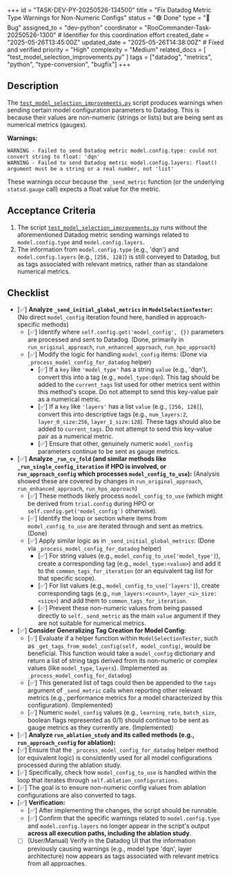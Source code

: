 +++
id = "TASK-DEV-PY-20250526-134500"
title = "Fix Datadog Metric Type Warnings for Non-Numeric Configs"
status = "🟢 Done"
type = "🐞 Bug"
assigned_to = "dev-python"
coordinator = "RooCommander-Task-20250526-1300" # Identifier for this coordination effort
created_date = "2025-05-26T13:45:00Z"
updated_date = "2025-05-26T14:38:00Z" # Fixed and verified
priority = "High"
complexity = "Medium"
related_docs = [
    "test_model_selection_improvements.py"
]
tags = ["datadog", "metrics", "python", "type-conversion", "bugfix"]
+++

## Description

The [`test_model_selection_improvements.py`](test_model_selection_improvements.py) script produces warnings when sending certain model configuration parameters to Datadog. This is because their values are non-numeric (strings or lists) but are being sent as numerical metrics (gauges).

**Warnings:**
```
WARNING - Failed to send Datadog metric model.config.type: could not convert string to float: 'dqn'
WARNING - Failed to send Datadog metric model.config.layers: float() argument must be a string or a real number, not 'list'
```

These warnings occur because the `_send_metric` function (or the underlying `statsd.gauge` call) expects a float value for the metric.

## Acceptance Criteria

1.  The script [`test_model_selection_improvements.py`](test_model_selection_improvements.py) runs without the aforementioned Datadog metric sending warnings related to `model.config.type` and `model.config.layers`.
2.  The information from `model.config.type` (e.g., 'dqn') and `model.config.layers` (e.g., `[256, 128]`) is still conveyed to Datadog, but as tags associated with relevant metrics, rather than as standalone numerical metrics.

## Checklist

- [✅] **Analyze `_send_initial_global_metrics` in `ModelSelectionTester`:** (No direct `model_config` iteration found here, handled in approach-specific methods)
    - [✅] Identify where `self.config.get('model_config', {})` parameters are processed and sent to Datadog. (Done, primarily in `run_original_approach`, `run_enhanced_approach`, `run_hpo_approach`)
    - [✅] Modify the logic for handling `model_config` items: (Done via `_process_model_config_for_datadog` helper)
        - [✅] If a `key` like `'model_type'` has a string `value` (e.g., 'dqn'), convert this into a tag (e.g., `model_type:dqn`). This tag should be added to the `current_tags` list used for other metrics sent within this method's scope. Do not attempt to send this key-value pair as a numerical metric.
        - [✅] If a `key` like `'layers'` has a list `value` (e.g., `[256, 128]`), convert this into descriptive tags (e.g., `num_layers:2`, `layer_0_size:256`, `layer_1_size:128`). These tags should also be added to `current_tags`. Do not attempt to send this key-value pair as a numerical metric.
        - [✅] Ensure that other, genuinely numeric `model_config` parameters continue to be sent as gauge metrics.
- [✅] **Analyze `_run_cv_fold` (and similar methods like `_run_single_config_iteration` if HPO is involved, or `run_approach_config` which processes `model_config_to_use`):** (Analysis showed these are covered by changes in `run_original_approach`, `run_enhanced_approach`, `run_hpo_approach`)
    - [✅] These methods likely process `model_config_to_use` (which might be derived from `trial.config` during HPO or `self.config.get('model_config')` otherwise).
    - [✅] Identify the loop or section where items from `model_config_to_use` are iterated through and sent as metrics. (Done)
    - [✅] Apply similar logic as in `_send_initial_global_metrics`: (Done via `_process_model_config_for_datadog` helper)
        - [✅] For string values (e.g., `model_config_to_use['model_type']`), create a corresponding tag (e.g., `model_type:<value>`) and add it to the `common_tags_for_iteration` (or an equivalent tag list for that specific scope).
        - [✅] For list values (e.g., `model_config_to_use['layers']`), create corresponding tags (e.g., `num_layers:<count>`, `layer_<i>_size:<size>`) and add them to `common_tags_for_iteration`.
        - [✅] Prevent these non-numeric values from being passed directly to `self._send_metric` as the main `value` argument if they are not suitable for numerical metrics.
- [✅] **Consider Generalizing Tag Creation for Model Config:**
    - [✅] Evaluate if a helper function within `ModelSelectionTester`, such as `_get_tags_from_model_config(self, model_config)`, would be beneficial. This function would take a `model_config` dictionary and return a list of string tags derived from its non-numeric or complex values (like `model_type`, `layers`). (Implemented as `_process_model_config_for_datadog`)
    - [✅] This generated list of tags could then be appended to the `tags` argument of `_send_metric` calls when reporting other relevant metrics (e.g., performance metrics for a model characterized by this configuration). (Implemented)
    - [✅] Numeric `model_config` values (e.g., `learning_rate`, `batch_size`, boolean flags represented as 0/1) should continue to be sent as gauge metrics as they currently are. (Implemented)
- [✅] **Analyze `run_ablation_study` and its called methods (e.g., `run_approach_config` for ablation):**
- [✅] Ensure that the `_process_model_config_for_datadog` helper method (or equivalent logic) is consistently used for all model configurations processed during the ablation study.
- [✅] Specifically, check how `model_config_to_use` is handled within the loop that iterates through `self.ablation_configurations`.
- [✅] The goal is to ensure non-numeric config values from ablation configurations are also converted to tags.
- [✅] **Verification:**
    - [✅] After implementing the changes, the script should be runnable.
    - [✅] Confirm that the specific warnings related to `model.config.type` and `model.config.layers` no longer appear in the script's output **across all execution paths, including the ablation study**.
    - [ ] (User/Manual) Verify in the Datadog UI that the information previously causing warnings (e.g., model type 'dqn', layer architecture) now appears as tags associated with relevant metrics from all approaches.